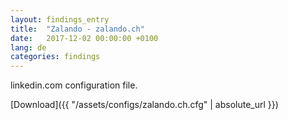 ```yaml
---
layout: findings_entry
title:  "Zalando - zalando.ch"
date:   2017-12-02 00:00:00 +0100
lang: de
categories: findings
---
```

linkedin.com configuration file.

[Download]({{ "/assets/configs/zalando.ch.cfg" | absolute_url }})
